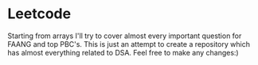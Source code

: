# Leetcode
Starting from arrays I'll try to cover almost every important question for FAANG and top PBC's.
This is just an attempt to create a repository which has almost everything related to DSA.
Feel free to make any changes:)
